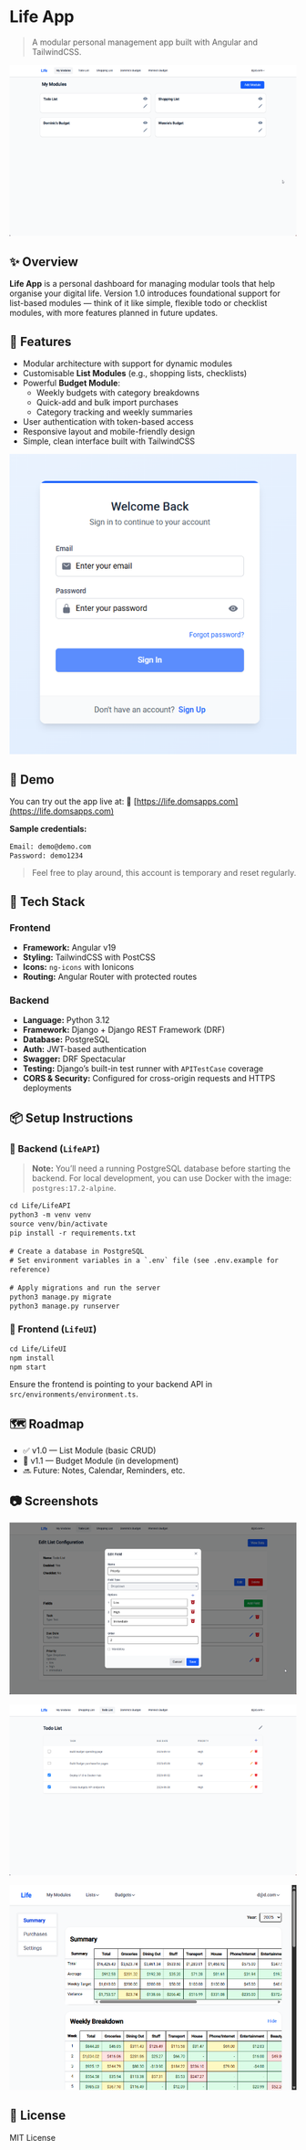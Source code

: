 # Life App

> A modular personal management app built with Angular and TailwindCSS.

![Dashboard Screenshot](screenshots/dashboard.png)

## ✨ Overview

**Life App** is a personal dashboard for managing modular tools that help organise your digital life.
Version 1.0 introduces foundational support for list-based modules — think of it like simple, flexible todo or checklist modules, with more features planned in future updates.

## 🔧 Features

- Modular architecture with support for dynamic modules
- Customisable **List Modules** (e.g., shopping lists, checklists)
- Powerful **Budget Module**:
  - Weekly budgets with category breakdowns
  - Quick-add and bulk import purchases
  - Category tracking and weekly summaries
- User authentication with token-based access
- Responsive layout and mobile-friendly design
- Simple, clean interface built with TailwindCSS

![Login Screenshot](screenshots/login.png)

## 🧪 Demo

You can try out the app live at:
🔗 [https://life.domsapps.com](https://life.domsapps.com)

**Sample credentials:**
~~~
Email: demo@demo.com
Password: demo1234
~~~

> Feel free to play around, this account is temporary and reset regularly.

## 🧱 Tech Stack

### Frontend

- **Framework:** Angular v19
- **Styling:** TailwindCSS with PostCSS
- **Icons:** `ng-icons` with Ionicons
- **Routing:** Angular Router with protected routes

### Backend

- **Language:** Python 3.12
- **Framework:** Django + Django REST Framework (DRF)
- **Database:** PostgreSQL
- **Auth:** JWT-based authentication
- **Swagger:** DRF Spectacular
- **Testing:** Django’s built-in test runner with `APITestCase` coverage
- **CORS & Security:** Configured for cross-origin requests and HTTPS deployments

## 📦 Setup Instructions

### 🔹 Backend (`LifeAPI`)

> **Note:** You’ll need a running PostgreSQL database before starting the backend.
> For local development, you can use Docker with the image: `postgres:17.2-alpine`.

~~~
cd Life/LifeAPI
python3 -m venv venv
source venv/bin/activate
pip install -r requirements.txt

# Create a database in PostgreSQL
# Set environment variables in a `.env` file (see .env.example for reference)

# Apply migrations and run the server
python3 manage.py migrate
python3 manage.py runserver

~~~

### 🔹 Frontend (`LifeUI`)

~~~
cd Life/LifeUI
npm install
npm start
~~~

Ensure the frontend is pointing to your backend API in `src/environments/environment.ts`.

## 🗺️ Roadmap

- ✅ v1.0 — List Module (basic CRUD)
- 🚧 v1.1 — Budget Module (in development)
- 🔜 Future: Notes, Calendar, Reminders, etc.

## 📷 Screenshots

![List module Configuration Screenshot](screenshots/list-module-configuration.png)

![List module Data Screenshot](screenshots/list-module-data.png)

![Budget module Summary Screenshot](screenshots/budget-module-summary.png)


## 📄 License

MIT License

